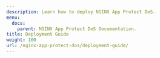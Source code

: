 ```yaml
---
description: Learn how to deploy NGINX App Protect DoS.
menu:
  docs:
    parent: NGINX App Protect DoS Documentation.
title: Deployment Guide
weight: 100
url: /nginx-app-protect-dos/deployment-guide/
---
```


